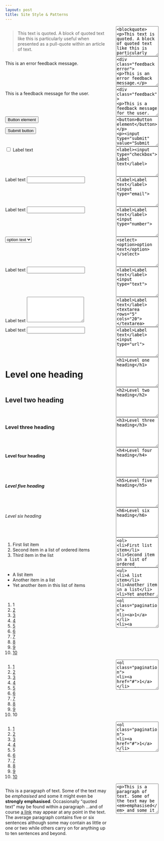 ```yaml
---
layout: post
title: Site Style & Patterns
---
```

<!DOCTYPE html>
<head>
<meta charset="utf-8">
<title>Pattern Primer</title>
<link rel="stylesheet" href="global.css">
<style>
.pattern {
    clear: both;
    overflow: hidden;
}
.pattern .display {
    width: 65%;
    float: left;
}
.pattern .source {
    width: 30%;
    float: right;
}
.pattern .source textarea {
    width: 90%;
}
</style>
</head>
<body><div class="pattern"><div class="display"><blockquote>
<p>This text is quoted. A block of quoted text like this is particularly useful when presented as a pull-quote within an article of text.</p>
</blockquote></div><div class="source"><textarea rows="6" cols="30">&lt;blockquote>
&lt;p>This text is quoted. A block of quoted text like this is particularly useful when presented as a pull-quote within an article of text.&lt;/p>
&lt;/blockquote></textarea></div></div><div class="pattern"><div class="display"><div class="feedback error">
<p>This is an error feedback message.</p>
</div></div><div class="source"><textarea rows="6" cols="30">&lt;div class=&quot;feedback error&quot;>
&lt;p>This is an error feedback message.&lt;/p>
&lt;/div></textarea></div></div><div class="pattern"><div class="display"><div class="feedback">
<p>This is a feedback message for the user.</p>
</div></div><div class="source"><textarea rows="6" cols="30">&lt;div class=&quot;feedback&quot;>
&lt;p>This is a feedback message for the user.&lt;/p>
&lt;/div></textarea></div></div><div class="pattern"><div class="display"><button>Button element</button>


<input type="submit" value="Submit button"></div><div class="source"><textarea rows="6" cols="30">&lt;button>Button element&lt;/button>


&lt;input type=&quot;submit&quot; value=&quot;Submit button&quot;></textarea></div></div><div class="pattern"><div class="display"><label><input type="checkbox"> Label text</label></div><div class="source"><textarea rows="6" cols="30">&lt;label>&lt;input type=&quot;checkbox&quot;> Label text&lt;/label></textarea></div></div><div class="pattern"><div class="display"><label>Label text</label>
<input type="email"></div><div class="source"><textarea rows="6" cols="30">&lt;label>Label text&lt;/label>
&lt;input type=&quot;email&quot;></textarea></div></div><div class="pattern"><div class="display"><label>Label text</label>
<input type="number"></div><div class="source"><textarea rows="6" cols="30">&lt;label>Label text&lt;/label>
&lt;input type=&quot;number&quot;></textarea></div></div><div class="pattern"><div class="display"><select>
<option>option text</option>
</select></div><div class="source"><textarea rows="6" cols="30">&lt;select>
&lt;option>option text&lt;/option>
&lt;/select></textarea></div></div><div class="pattern"><div class="display"><label>Label text</label>
<input type="text"></div><div class="source"><textarea rows="6" cols="30">&lt;label>Label text&lt;/label>
&lt;input type=&quot;text&quot;></textarea></div></div><div class="pattern"><div class="display"><label>Label text</label>
<textarea rows="5" cols="20"></textarea></div><div class="source"><textarea rows="6" cols="30">&lt;label>Label text&lt;/label>
&lt;textarea rows=&quot;5&quot; cols=&quot;20&quot;>&lt;/textarea></textarea></div></div><div class="pattern"><div class="display"><label>Label text</label>
<input type="url"></div><div class="source"><textarea rows="6" cols="30">&lt;label>Label text&lt;/label>
&lt;input type=&quot;url&quot;></textarea></div></div><div class="pattern"><div class="display"><h1>Level one heading</h1></div><div class="source"><textarea rows="6" cols="30">&lt;h1>Level one heading&lt;/h1></textarea></div></div><div class="pattern"><div class="display"><h2>Level two heading</h2></div><div class="source"><textarea rows="6" cols="30">&lt;h2>Level two heading&lt;/h2></textarea></div></div><div class="pattern"><div class="display"><h3>Level three heading</h3></div><div class="source"><textarea rows="6" cols="30">&lt;h3>Level three heading&lt;/h3></textarea></div></div><div class="pattern"><div class="display"><h4>Level four heading</h4></div><div class="source"><textarea rows="6" cols="30">&lt;h4>Level four heading&lt;/h4></textarea></div></div><div class="pattern"><div class="display"><h5>Level five heading</h5></div><div class="source"><textarea rows="6" cols="30">&lt;h5>Level five heading&lt;/h5></textarea></div></div><div class="pattern"><div class="display"><h6>Level six heading</h6></div><div class="source"><textarea rows="6" cols="30">&lt;h6>Level six heading&lt;/h6></textarea></div></div><div class="pattern"><div class="display"><ol>
<li>First list item</li>
<li>Second item in a list of ordered items</li>
<li>Third item in the list</li>
</ol>
</div><div class="source"><textarea rows="6" cols="30">&lt;ol>
&lt;li>First list item&lt;/li>
&lt;li>Second item in a list of ordered items&lt;/li>
&lt;li>Third item in the list&lt;/li>
&lt;/ol>
</textarea></div></div><div class="pattern"><div class="display"><ul>
<li>A list item</li>
<li>Another item in a list</li>
<li>Yet another item in this list of items</li>
</ul></div><div class="source"><textarea rows="6" cols="30">&lt;ul>
&lt;li>A list item&lt;/li>
&lt;li>Another item in a list&lt;/li>
&lt;li>Yet another item in this list of items&lt;/li>
&lt;/ul></textarea></div></div><div class="pattern"><div class="display"><ol class="pagination">
<li><a>1</a></li>
<li><a href="#">2</a></li>
<li><a href="#">3</a></li>
<li><a href="#">4</a></li>
<li><a href="#">5</a></li>
<li><a href="#">6</a></li>
<li><a href="#">7</a></li>
<li><a href="#">8</a></li>
<li><a href="#">9</a></li>
<li><a href="#">10</a></li>
</ol></div><div class="source"><textarea rows="6" cols="30">&lt;ol class=&quot;pagination&quot;>
&lt;li>&lt;a>1&lt;/a>&lt;/li>
&lt;li>&lt;a href=&quot;#&quot;>2&lt;/a>&lt;/li>
&lt;li>&lt;a href=&quot;#&quot;>3&lt;/a>&lt;/li>
&lt;li>&lt;a href=&quot;#&quot;>4&lt;/a>&lt;/li>
&lt;li>&lt;a href=&quot;#&quot;>5&lt;/a>&lt;/li>
&lt;li>&lt;a href=&quot;#&quot;>6&lt;/a>&lt;/li>
&lt;li>&lt;a href=&quot;#&quot;>7&lt;/a>&lt;/li>
&lt;li>&lt;a href=&quot;#&quot;>8&lt;/a>&lt;/li>
&lt;li>&lt;a href=&quot;#&quot;>9&lt;/a>&lt;/li>
&lt;li>&lt;a href=&quot;#&quot;>10&lt;/a>&lt;/li>
&lt;/ol></textarea></div></div><div class="pattern"><div class="display"><ol class="pagination">
<li><a href="#">1</a></li>
<li><a href="#">2</a></li>
<li><a href="#">3</a></li>
<li><a href="#">4</a></li>
<li><a href="#">5</a></li>
<li><a href="#">6</a></li>
<li><a href="#">7</a></li>
<li><a href="#">8</a></li>
<li><a href="#">9</a></li>
<li><a>10</a></li>
</ol></div><div class="source"><textarea rows="6" cols="30">&lt;ol class=&quot;pagination&quot;>
&lt;li>&lt;a href=&quot;#&quot;>1&lt;/a>&lt;/li>
&lt;li>&lt;a href=&quot;#&quot;>2&lt;/a>&lt;/li>
&lt;li>&lt;a href=&quot;#&quot;>3&lt;/a>&lt;/li>
&lt;li>&lt;a href=&quot;#&quot;>4&lt;/a>&lt;/li>
&lt;li>&lt;a href=&quot;#&quot;>5&lt;/a>&lt;/li>
&lt;li>&lt;a href=&quot;#&quot;>6&lt;/a>&lt;/li>
&lt;li>&lt;a href=&quot;#&quot;>7&lt;/a>&lt;/li>
&lt;li>&lt;a href=&quot;#&quot;>8&lt;/a>&lt;/li>
&lt;li>&lt;a href=&quot;#&quot;>9&lt;/a>&lt;/li>
&lt;li>&lt;a>10&lt;/a>&lt;/li>
&lt;/ol></textarea></div></div><div class="pattern"><div class="display"><ol class="pagination">
<li><a href="#">1</a></li>
<li><a href="#">2</a></li>
<li><a href="#">3</a></li>
<li><a href="#">4</a></li>
<li><a>5</a></li>
<li><a href="#">6</a></li>
<li><a href="#">7</a></li>
<li><a href="#">8</a></li>
<li><a href="#">9</a></li>
<li><a href="#">10</a></li>
</ol></div><div class="source"><textarea rows="6" cols="30">&lt;ol class=&quot;pagination&quot;>
&lt;li>&lt;a href=&quot;#&quot;>1&lt;/a>&lt;/li>
&lt;li>&lt;a href=&quot;#&quot;>2&lt;/a>&lt;/li>
&lt;li>&lt;a href=&quot;#&quot;>3&lt;/a>&lt;/li>
&lt;li>&lt;a href=&quot;#&quot;>4&lt;/a>&lt;/li>
&lt;li>&lt;a>5&lt;/a>&lt;/li>
&lt;li>&lt;a href=&quot;#&quot;>6&lt;/a>&lt;/li>
&lt;li>&lt;a href=&quot;#&quot;>7&lt;/a>&lt;/li>
&lt;li>&lt;a href=&quot;#&quot;>8&lt;/a>&lt;/li>
&lt;li>&lt;a href=&quot;#&quot;>9&lt;/a>&lt;/li>
&lt;li>&lt;a href=&quot;#&quot;>10&lt;/a>&lt;/li>
&lt;/ol></textarea></div></div><div class="pattern"><div class="display"><p>This is a paragraph of text. Some of the text may be <em>emphasised</em> and some it might even be <strong>strongly emphasised</strong>. Occasionally <q>quoted text</q> may be found within a paragraph &hellip;and of course <a href="#">a link</a> may appear at any point in the text. The average paragraph contains five or six sentences although some may contain as little or one or two while others carry on for anything up to ten sentences and beyond.</p></div><div class="source"><textarea rows="6" cols="30">&lt;p>This is a paragraph of text. Some of the text may be &lt;em>emphasised&lt;/em> and some it might even be &lt;strong>strongly emphasised&lt;/strong>. Occasionally &lt;q>quoted text&lt;/q> may be found within a paragraph &amp;hellip;and of course &lt;a href=&quot;#&quot;>a link&lt;/a> may appear at any point in the text. The average paragraph contains five or six sentences although some may contain as little or one or two while others carry on for anything up to ten sentences and beyond.&lt;/p></textarea></div></div></body></html>

